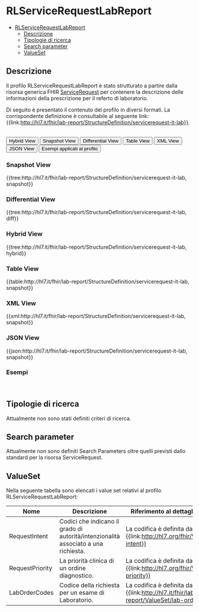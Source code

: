 # RLServiceRequestLabReport

- [RLServiceRequestLabReport](#RLServiceRequestLabReport)
  - [Descrizione](#descrizione)
  - [Tipologie di ricerca](#tipologie-di-ricerca)
  - [Search parameter](#search-parameter)
  - [ValueSet](#valueset)

## Descrizione

Il profilo RLServiceRequestLabReport è stato strutturato a partire dalla risorsa generica FHIR [ServiceRequest](http://hl7.org/fhir/R4/servicerequest.html) per contenere la descrizione delle informazioni della prescrizione per il referto di laboratorio.

Di seguito è presentato il contenuto del profilo in diversi formati. La corrispondente definizione è consultabile al seguente link: {{link:http://hl7.it/fhir/lab-report/StructureDefinition/servicerequest-it-lab}}.

<br>
<div class="tab">
  <button class="tablinks active" onclick="openTab(event, 'Hybrid View')">Hybrid View</button>
  <button class="tablinks" onclick="openTab(event, 'Snapshot View')">Snapshot View</button>
  <button class="tablinks" onclick="openTab(event, 'Differential View')">Differential View</button>
  <button class="tablinks" onclick="openTab(event, 'Table View')">Table View</button>
  <button class="tablinks" onclick="openTab(event, 'XML View')">XML View</button>
  <button class="tablinks" onclick="openTab(event, 'JSON View')">JSON View</button>
  <button class="tablinks" onclick="openTab(event, 'Esempi')">Esempi applicati al profilo</button>
</div>

<div id="Snapshot View" class="tabcontent">
  <h3>Snapshot View</h3>
{{tree:http://hl7.it/fhir/lab-report/StructureDefinition/servicerequest-it-lab, snapshot}}
</div>

<div id="Differential View" class="tabcontent">
  <h3>Differential View</h3>
{{tree:http://hl7.it/fhir/lab-report/StructureDefinition/servicerequest-it-lab, diff}}
</div>

<div id="Hybrid View" class="tabcontent"  style="display:block">
  <h3>Hybrid View</h3>
{{tree:http://hl7.it/fhir/lab-report/StructureDefinition/servicerequest-it-lab, hybrid}}
</div>

<div id="Table View" class="tabcontent">
  <h3>Table View</h3>
{{table:http://hl7.it/fhir/lab-report/StructureDefinition/servicerequest-it-lab, snapshot}}
</div>

<div id="XML View" class="tabcontent">
  <h3>XML View</h3>
{{xml:http://hl7.it/fhir/lab-report/StructureDefinition/servicerequest-it-lab, snapshot}}
</div>

<div id="JSON View" class="tabcontent">
  <h3>JSON View</h3>
{{json:http://hl7.it/fhir/lab-report/StructureDefinition/servicerequest-it-lab, snapshot}}
</div>

<div id="Esempi" class="tabcontent">
  <h3>Esempi</h3>

<br>
</div>

<!-- ===================================================FINE SEZIONE=================================================== -->

## Tipologie di ricerca

Attualmente non sono stati definiti criteri di ricerca.

<!-- ===================================================FINE SEZIONE=================================================== -->

## Search parameter

Attualmente non sono definiti Search Parameters oltre quelli previsti dallo standard per la risorsa ServiceRequest.

<!-- ===================================================FINE SEZIONE=================================================== -->

## ValueSet

Nella seguente tabella sono elencati i value set relativi al profilo RLServiceRequestLabReport:

| Nome | Descrizione | Riferimento al dettaglio della codifica |
|---|---|---|
| RequestIntent | Codici che indicano il grado di autorità/intenzionalità associato a una richiesta. | La codifica è definita dal ValueSet {{link:http://hl7.org/fhir/ValueSet/request-intent}} |
| RequestPriority | La priorità clinica di un ordine diagnostico. | La codifica è definita dal ValueSet {{link:http://hl7.org/fhir/ValueSet/request-priority}} |
| LabOrderCodes | Codice della richiesta per un esame di Laboratorio. | La codifica è definita dal ValueSet {{link:http://hl7.it/fhir/lab-report/ValueSet/lab-orderCodes-it-lab}} |